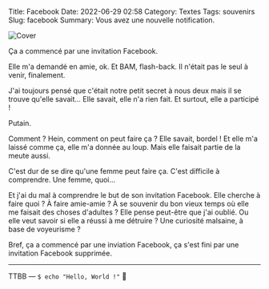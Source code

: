 Title: Facebook
Date: 2022-06-29 02:58
Category: Textes
Tags: souvenirs
Slug: facebook
Summary: Vous avez une nouvelle notification.

![Cover]({static}/images/facebook.png)

Ça a commencé par une invitation Facebook.

Elle m'a demandé en amie, ok. Et BAM, flash-back. Il n'était pas le seul à venir, finalement.

J'ai toujours pensé que c'était notre petit secret à nous deux mais il se trouve qu'elle savait... Elle savait, elle n'a rien fait. Et surtout, elle a participé !

Putain.

Comment ? Hein, comment on peut faire ça ? Elle savait, bordel ! Et elle m'a laissé comme ça, elle m'a donnée au loup. Mais elle faisait partie de la meute aussi.

C'est dur de se dire qu'une femme peut faire ça. C'est difficile à comprendre. Une femme, quoi...

Et j'ai du mal à comprendre le but de son invitation Facebook. Elle cherche à faire quoi ? À faire amie-amie ? À se souvenir du bon vieux temps où elle me faisait des choses d'adultes ? Elle pense peut-être que j'ai oublié. Ou elle veut savoir si elle a réussi à me détruire ? Une curiosité malsaine, à base de voyeurisme ?

Bref, ça a commencé par une inviation Facebook, ça s'est fini par une invitation Facebook supprimée.

---
TTBB — `$ echo "Hello, World !"` 🐨
